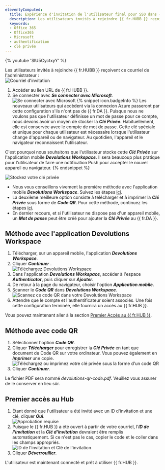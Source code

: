 ```yaml
---
eleventyComputed:
  title: Expérience d'invitation de l'utilisateur final pour SSO dans {{ fr.HUBB }}
  description: Les utilisateurs invités à rejoindre {{ fr.HUBB }} reçoivent un courriel de l'administrateur.
  keywords:
  - Office 365
  - Office365
  - Microsoft
  - authentification
  - clé privée
---
```

{% youtube 'SlU5CyctxyY' %}  

Les utilisateurs invités à rejoindre {{ fr.HUBB }} reçoivent ce courriel de l'administrateur :  
![Courriel d'invitation](https://webdevolutions.azureedge.net/docs/fr/hub/Hub4170.png)

1. Accéder au lien URL de {{ fr.HUBB }}. 
1. Se connecter avec ***Se connecter avec Microsoft***.  
![Se connecter avec Microsoft](https://webdevolutions.azureedge.net/docs/fr/hub/Hub4090.png)
{% snippet icon.badgeInfo %} 
Les nouveaux utilisateurs qui accèdent via la connexion Azure passeront par cette configuration s'ils n'ont pas de {{ fr.DA }}. Puisque nous ne voulons pas que l'utilisateur définisse un mot de passe pour ce compte, nous devons avoir un moyen de stocker la ***Clé Privée***. Habituellement, elle est conservée avec le compte de mot de passe. Cette clé spéciale et unique pour chaque utilisateur est nécessaire lorsque l'utilisateur change d'appareil ou de navigateur. Au quotidien, l'appareil et le navigateur reconnaissent l'utilisateur.

C'est pourquoi nous souhaitons que l'utilisateur stocke cette ***Clé Privée*** sur l'application mobile ***Devolutions Workspace***. Il sera beaucoup plus pratique pour l'utilisateur de faire une notification Push pour accepter le nouvel appareil ou navigateur. 
{% endsnippet %}  
 
![Stockez votre clé privée](https://webdevolutions.azureedge.net/docs/fr/hub/Hub4176.png) 
* Nous vous conseillons vivement la première méthode avec l'application mobile ***Devolutions Workspace***. Suivez les étapes [ici](#méthode-avec-application-devolutions-workspace).  
* La deuxième meilleure option consiste à télécharger et à imprimer la ***Clé Privée*** sous forme de ***Code QR***. Pour cette méthode, continuez les étapes [ici](#méthode-avec-code-qr).  
* En dernier recours, et si l'utilisateur ne dispose pas d'un appareil mobile, un ***Mot de passe*** peut être créé pour ajouter la ***Clé Privée*** au {{ fr.DA }}. 

## Méthode avec l'application Devolutions Workspace 

1. Télécharger, sur un appareil mobile, l'application ***Devolutions Workspace***. 
1. Cliquer ***Continuer*** .  
![Téléchargez Devolutions Workspace](https://webdevolutions.azureedge.net/docs/fr/hub/Hub4177.png) 
3. Dans l'application ***Devolutions Workspace***, accéder à l'espace ***Authenticator***, puis cliquer sur ***Ajouter***. 
1. De retour à la page du navigateur, choisir l'option ***Application mobile***. 
1. Scanner le ***Code QR*** dans ***Devolutions Workspace***.  
![Scannez ce code QR dans votre Devolutions Workspace](https://webdevolutions.azureedge.net/docs/fr/hub/Hub4178.png) 
6. Attendre que le compte et l'authentificateur soient associés. Une fois cette configuration terminée, elle fournira un accès au {{ fr.HUB }}.  

Vous pouvez maintenant aller à la section [Premier Accès au {{ fr.HUB }}](#premier-accès-au-hub). 

## Méthode avec code QR

1. Sélectionner l'option ***Code QR***. 
1. Cliquer ***Télécharger*** pour enregistrer la ***Clé Privée*** en tant que document de Code QR sur votre ordinateur. Vous pouvez également en ***Imprimer*** une copie.  
![Téléchargez ou imprimez votre clé privée sous la forme d'un code QR](https://webdevolutions.azureedge.net/docs/fr/hub/Hub4179.png) 
3. Cliquer ***Continuer***.  

Le fichier PDF sera nommé *devolutions-qr-code.pdf*. Veuillez vous assurer de le conserver en lieu sûr. 

## Premier accès au Hub 

1. Étant donné que l'utilisateur a été invité avec un ID d'invitation et une clé, cliquer ***Oui***.  
![Approbation requise](https://webdevolutions.azureedge.net/docs/fr/hub/Hub4171.png) 
2. Puisque le {{ fr.HUB }} a été ouvert à partir de votre courriel, l'***ID de l'invitation*** et la ***Clé d'invitation*** devraient être remplis automatiquement. Si ce n'est pas le cas, copier le code et le coller dans les champs appropriés.  
![ID de l'invitation et Clé de l'invitation](https://webdevolutions.azureedge.net/docs/fr/hub/Hub4172.png) 
3. Cliquer ***Déverrouiller***.  

L'utilisateur est maintenant connecté et prêt à utiliser {{ fr.HUB }}. 

